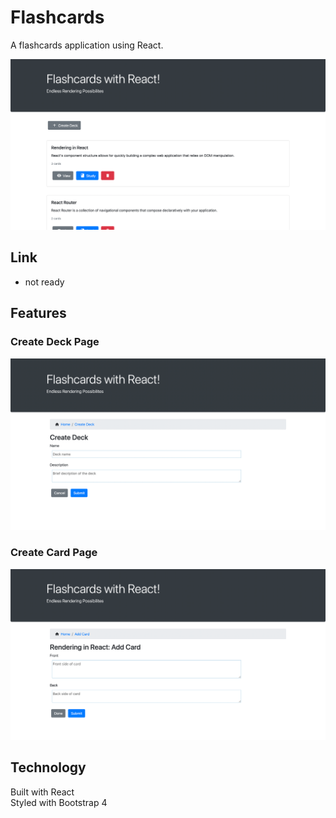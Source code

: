 # Flashcards
A flashcards application using React.

![A screen shot of my Flashcards App](/img/home-page.png "React Flashcards Home Page")

## Link

- not ready


## Features

### Create Deck Page
![A screen shot of my Flashcards App](/img/create-deck.png "React Flashcards Create Deck Page")

### Create Card Page
![A screen shot of my Flashcards App](/img/add-card.png "React Flashcards Add Card Page")

## Technology

Built with React  
Styled with Bootstrap 4
